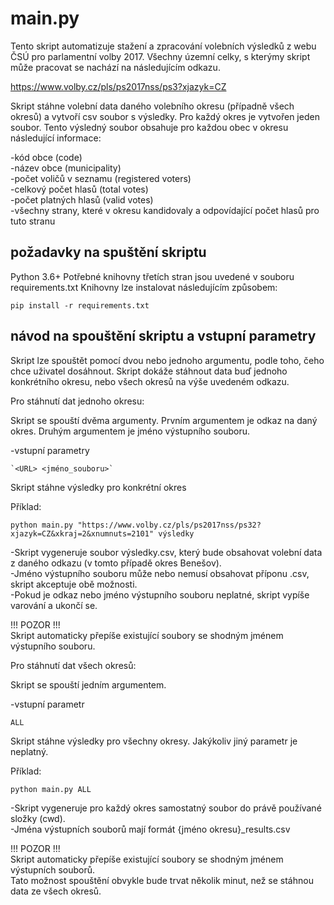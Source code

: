 # main.py

Tento skript automatizuje stažení a zpracování volebních výsledků z webu ČSÚ pro parlamentní volby 2017.
Všechny územní celky, s kterýmy skript může pracovat se nachází na následujícím odkazu.

https://www.volby.cz/pls/ps2017nss/ps3?xjazyk=CZ

Skript stáhne volební data daného volebního okresu (případně všech okresů) a vytvoří csv soubor s výsledky.
Pro každý okres je vytvořen jeden soubor. Tento výsledný soubor obsahuje pro každou obec v okresu následující informace:

-kód obce (code)  
-název obce (municipality)  
-počet voličů v seznamu (registered voters)  
-celkový počet hlasů (total votes)  
-počet platných hlasů (valid votes)  
-všechny strany, které v okresu kandidovaly a odpovídající počet hlasů pro tuto stranu  

## požadavky na spuštění skriptu

Python 3.6+
Potřebné knihovny třetích stran jsou uvedené v souboru requirements.txt
Knihovny lze instalovat následujícím způsobem:

    pip install -r requirements.txt
    

## návod na spouštění skriptu a vstupní parametry

Skript lze spouštět pomocí dvou nebo jednoho argumentu, podle toho, čeho chce uživatel dosáhnout.
Skript dokáže stáhnout data buď jednoho konkrétního okresu, nebo všech okresů na výše uvedeném odkazu.

Pro stáhnutí dat jednoho okresu:

Skript se spouští dvěma argumenty. Prvním argumentem je odkaz na daný okres. Druhým argumentem je jméno výstupního souboru.  

-vstupní parametry  

    `<URL> <jméno_souboru>`
    
Skript stáhne výsledky pro konkrétní okres  

Příklad:
    
    python main.py "https://www.volby.cz/pls/ps2017nss/ps32?xjazyk=CZ&xkraj=2&xnumnuts=2101" výsledky

-Skript vygeneruje soubor výsledky.csv, který bude obsahovat volební data z daného odkazu (v tomto případě okres Benešov).  
-Jméno výstupního souboru může nebo nemusí obsahovat příponu .csv, skript akceptuje obě možnosti.  
-Pokud je odkaz nebo jméno výstupního souboru neplatné, skript vypíše varování a ukončí se.  

!!! POZOR !!!  
Skript automaticky přepíše existující soubory se shodným jménem výstupního souboru.

Pro stáhnutí dat všech okresů:

Skript se spouští jedním argumentem.

-vstupní parametr  

`ALL`

Skript stáhne výsledky pro všechny okresy. Jakýkoliv jiný parametr je neplatný.  

Příklad:  

    python main.py ALL

-Skript vygeneruje pro každý okres samostatný soubor do právě používané složky (cwd).  
-Jména výstupních souborů mají formát {jméno okresu}_results.csv  
        
!!! POZOR !!!  
Skript automaticky přepíše existující soubory se shodným jménem výstupních souborů.  
Tato možnost spouštění obvykle bude trvat několik minut, než se stáhnou data ze všech okresů.  